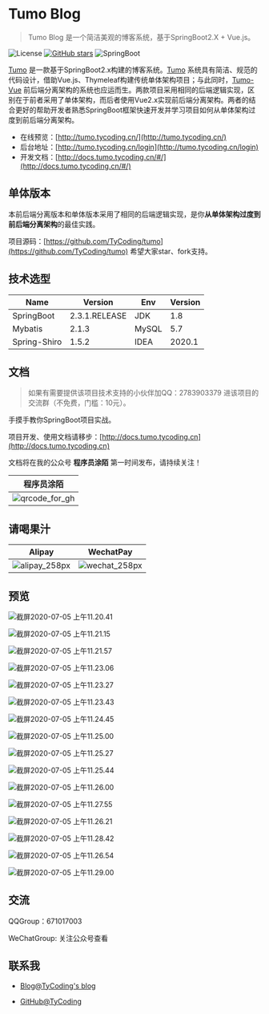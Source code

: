 # Tumo Blog

> Tumo Blog 是一个简洁美观的博客系统，基于SpringBoot2.X + Vue.js。

![License](https://img.shields.io/badge/License-MIT-green)  [![GitHub stars](https://img.shields.io/github/stars/TyCoding/tumo?label=Stars)](https://github.com/TyCoding/tumo/stargazers)  ![SpringBoot](https://img.shields.io/badge/SpringBoot-2.3.1.RELEASE-orange)

[Tumo](https://github.com/TyCoding/tumo) 是一款基于SpringBoot2.x构建的博客系统。[Tumo](https://github.com/TyCoding/tumo) 系统具有简洁、规范的代码设计，借助Vue.js、Thymeleaf构建传统单体架构项目；与此同时，[Tumo-Vue](https://github.com/TyCoding/tumo-vue) 前后端分离架构的系统也应运而生。两款项目采用相同的后端逻辑实现，区别在于前者采用了单体架构，而后者使用Vue2.x实现前后端分离架构。两者的结合更好的帮助开发者熟悉SpringBoot框架快速开发并学习项目如何从单体架构过度到前后端分离架构。

- 在线预览：[http://tumo.tycoding.cn/](http://tumo.tycoding.cn/)
- 后台地址：[http://tumo.tycoding.cn/login](http://tumo.tycoding.cn/login)
- 开发文档：[http://docs.tumo.tycoding.cn/#/](http://docs.tumo.tycoding.cn/#/)

## 单体版本

本前后端分离版本和单体版本采用了相同的后端逻辑实现，是你**从单体架构过度到前后端分离架构**的最佳实践。

项目源码：[https://github.com/TyCoding/tumo](https://github.com/TyCoding/tumo) 希望大家star、fork支持。

## 技术选型

| Name | Version | Env | Version |
| -- | -- | -- | -- |
| SpringBoot | 2.3.1.RELEASE | JDK | 1.8 |
| Mybatis | 2.1.3 | MySQL | 5.7 |
| Spring-Shiro | 1.5.2 | IDEA | 2020.1 |

## 文档

> 如果有需要提供该项目技术支持的小伙伴加QQ：2783903379 进该项目的交流群（不免费，门槛：10元）。

手摸手教你SpringBoot项目实战。

项目开发、使用文档请移步：[http://docs.tumo.tycoding.cn](http://docs.tumo.tycoding.cn) 


文档将在我的公众号 **程序员涂陌** 第一时间发布，请持续关注！

| 程序员涂陌                                                  |
| ----------------------------------------------------------- |
| ![qrcode_for_gh](http://tycoding.cn/imgs/20200610184737.jpg) |

## 请喝果汁

| Alipay                                                     | WechatPay                                                  |
| ---------------------------------------------------------- | ---------------------------------------------------------- |
| ![alipay_258px](http://tycoding.cn/imgs/20200610132929.png) | ![wechat_258px](http://tycoding.cn/imgs/20200610132940.png) |

## 预览

![截屏2020-07-05 上午11.20.41](http://tycoding.cn/imgs/20200705112055.png)

![截屏2020-07-05 上午11.21.15](http://tycoding.cn/imgs/20200705112118.png)

![截屏2020-07-05 上午11.21.57](http://tycoding.cn/imgs/20200705112200.png)

![截屏2020-07-05 上午11.23.06](http://tycoding.cn/imgs/20200705112309.png)

![截屏2020-07-05 上午11.23.27](http://tycoding.cn/imgs/20200705112330.png)

![截屏2020-07-05 上午11.23.43](http://tycoding.cn/imgs/20200705112405.png)

![截屏2020-07-05 上午11.24.45](http://tycoding.cn/imgs/20200705112448.png)

![截屏2020-07-05 上午11.25.00](http://tycoding.cn/imgs/20200705112503.png)

![截屏2020-07-05 上午11.25.27](http://tycoding.cn/imgs/20200705112533.png)

![截屏2020-07-05 上午11.25.44](http://tycoding.cn/imgs/20200705112547.png)

![截屏2020-07-05 上午11.26.00](http://tycoding.cn/imgs/20200705112602.png)

![截屏2020-07-05 上午11.27.55](http://tycoding.cn/imgs/20200705112758.png)

![截屏2020-07-05 上午11.26.21](http://tycoding.cn/imgs/20200705112636.png)

![截屏2020-07-05 上午11.28.42](http://tycoding.cn/imgs/20200705112844.png)

![截屏2020-07-05 上午11.26.54](http://tycoding.cn/imgs/20200705112711.png)

![截屏2020-07-05 上午11.29.00](http://tycoding.cn/imgs/20200705112903.png)


## 交流

QQGroup：671017003   

WeChatGroup:  关注公众号查看

## 联系我

- [Blog@TyCoding's blog](http://www.tycoding.cn)

- [GitHub@TyCoding](https://github.com/TyCoding)

